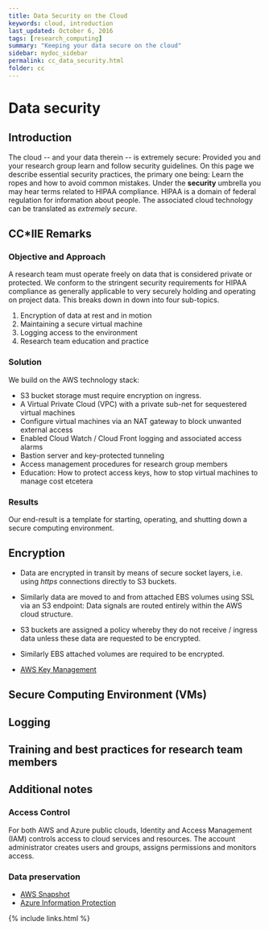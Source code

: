```yaml
---
title: Data Security on the Cloud
keywords: cloud, introduction
last_updated: October 6, 2016
tags: [research_computing]
summary: "Keeping your data secure on the cloud"
sidebar: mydoc_sidebar
permalink: cc_data_security.html
folder: cc
---
```


# Data security


## Introduction

The cloud -- and your data therein -- is extremely secure: Provided you and your research group learn and follow security guidelines. 
On this page we describe essential security practices, the primary one being: Learn the ropes and how to avoid common mistakes.
Under the **security** umbrella you may hear terms related to HIPAA compliance. HIPAA is a domain of federal regulation for information
about people. The associated cloud technology can be translated as *extremely secure*.


## CC*IIE Remarks

### Objective and Approach

A research team must operate freely on data that is considered private or protected. 
We conform to the stringent security requirements for HIPAA compliance as generally applicable to very securely 
holding and operating on project data.  This breaks down in down into four sub-topics.


1. Encryption of data at rest and in motion
2. Maintaining a secure virtual machine
3. Logging access to the environment
4. Research team education and practice


### Solution


We build on the AWS technology stack: 


- S3 bucket storage must require encryption on ingress. 
- A Virtual Private Cloud (VPC) with a private sub-net for sequestered virtual machines
- Configure virtual machines via an NAT gateway to block unwanted external access
- Enabled Cloud Watch / Cloud Front logging and associated access alarms
- Bastion server and key-protected tunneling
- Access management procedures for research group members
- Education: How to protect access keys, how to stop virtual machines to manage cost etcetera


### Results


Our end-result is a template for starting, operating, and shutting down a secure computing environment.



## Encryption 


- Data are encrypted in transit by means of secure socket layers, i.e. using *https* connections directly to S3 buckets.
- Similarly data are moved to and from attached EBS volumes using SSL via an S3 endpoint: Data signals are routed entirely within the AWS cloud structure.
- S3 buckets are assigned a policy whereby they do not receive / ingress data unless these data are requested to be encrypted. 
- Similarly EBS attached volumes are required to be encrypted. 

- [AWS Key Management](https://aws.amazon.com/kms/)

## Secure Computing Environment (VMs)

## Logging

## Training and best practices for research team members

## Additional notes

### Access Control


For both AWS and Azure public clouds, Identity and Access Management (IAM) controls access to cloud services and resources. 
The account administrator creates users and groups, assigns permissions and monitors access. 


### Data preservation 

- [AWS Snapshot](http://docs.aws.amazon.com/storagegateway/latest/userguide/WorkingWithSnapshots.html)
- [Azure Information Protection](https://www.microsoft.com/en-us/cloud-platform/azure-information-protection) 



{% include links.html %}

